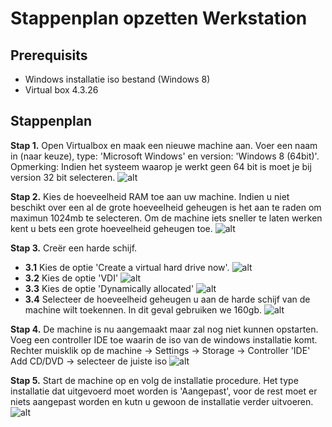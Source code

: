 # Stappenplan opzetten Werkstation

## Prerequisits
  * Windows installatie iso bestand (Windows 8)
  * Virtual box 4.3.26

## Stappenplan

**Stap 1.** Open Virtualbox en maak een nieuwe machine aan. Voer een naam in (naar keuze), type: 'Microsoft Windows' en version: 'Windows 8 (64bit)'.  
Opmerking: Indien het systeem waarop je werkt geen 64 bit is moet je bij version 32 bit selecteren.
![alt](https://github.com/HoGentTIN/ops-g-07/blob/master/deelopdracht05/werkstation/screenshots/stap1.jpg "stap1")  

**Stap 2.** Kies de hoeveelheid RAM toe aan uw machine. Indien u niet beschikt over een al de grote hoeveelheid geheugen is het aan te raden om maximun 1024mb te selecteren.
Om de machine iets sneller te laten werken kent u bets een grote hoeveelheid geheugen toe.
![alt](https://github.com/HoGentTIN/ops-g-07/blob/master/deelopdracht05/werkstation/screenshots/stap2.jpg "stap2")  

**Stap 3.** Creër een harde schijf.
  * **3.1** Kies de optie 'Create a virtual hard drive now'.
  ![alt](https://github.com/HoGentTIN/ops-g-07/blob/master/deelopdracht05/werkstation/screenshots/stap3.1.jpg "stap3.1")  
  * **3.2** Kies de optie 'VDI'
  ![alt](https://github.com/HoGentTIN/ops-g-07/blob/master/deelopdracht05/werkstation/screenshots/stap3.2.jpg "stap3.2")  
  * **3.3** Kies de optie 'Dynamically allocated'
  ![alt](https://github.com/HoGentTIN/ops-g-07/blob/master/deelopdracht05/werkstation/screenshots/stap3.3.jpg "stap3.3")
  * **3.4** Selecteer de hoeveelheid geheugen u aan de harde schijf van de machine wilt toekennen. In dit geval gebruiken we 160gb.
  ![alt](https://github.com/HoGentTIN/ops-g-07/blob/master/deelopdracht05/werkstation/screenshots/stap3.4.jpg "stap3.4")

**Stap 4.** De machine is nu aangemaakt maar zal nog niet kunnen opstarten. Voeg een controller IDE toe waarin de iso van de windows installatie komt.
Rechter muisklik op de machine -> Settings -> Storage -> Controller 'IDE' Add CD/DVD -> selecteer de juiste iso
![alt](https://github.com/HoGentTIN/ops-g-07/blob/master/deelopdracht05/werkstation/screenshots/stap4.jpg "stap4")

**Stap 5.** Start de machine op en volg de installatie procedure. Het type installatie dat uitgevoerd moet worden is 'Aangepast', voor de rest moet er niets aangepast worden en kutn u gewoon de installatie verder uitvoeren.
![alt](https://github.com/HoGentTIN/ops-g-07/blob/master/deelopdracht05/werkstation/screenshots/stap5.jpg "stap5")
